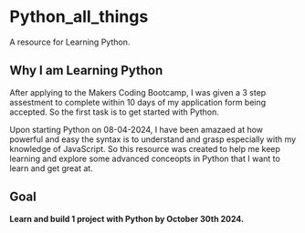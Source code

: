 # Python_all_things

A resource for Learning Python.

## Why I am Learning Python

After applying to the Makers Coding Bootcamp, I was given a 3 step assestment to complete within 10 days of my application form being accepted. So the first task is to get started with Python.

Upon starting Python on 08-04-2024, I have been amazaed at how powerful and easy the syntax is to understand and grasp especially with my knowledge of JavaScript. So this resource was created to help me keep learning and explore some advanced conceopts in Python that I want to learn and get great at.

## Goal

**Learn and build 1 project with Python by October 30th 2024.**
